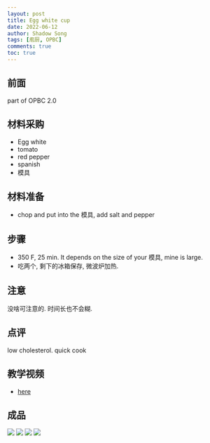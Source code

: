 ```yaml
---
layout: post
title: Egg white cup
date: 2022-06-12
author: Shadow Song
tags: [庖厨, OPBC]
comments: true
toc: true
---
```



## 前面

part of OPBC 2.0


## 材料采购

- Egg white
- tomato
- red pepper
- spanish
- 模具


## 材料准备

- chop and put into the 模具, add salt and pepper

## 步骤

- 350 F, 25 min. It depends on the size of your 模具, mine is large. 
- 吃两个, 剩下的冰箱保存, 微波炉加热. 

## 注意

没啥可注意的. 时间长也不会糊. 

## 点评

low cholesterol. quick cook

## 教学视频

- [here](https://drive.google.com/file/d/1dB721b6g5DZem9TUJSuRIxvmDj66HJ_n/view?usp=sharing)

## 成品

![](https://lh3.googleusercontent.com/pw/AM-JKLWpoInkaiYeOOQ1MwzXqJtiLRcFxjfd-BGBiAEIOuUtFysYDbE9ujMg6GCDMdOTT7FOIy6sFFo7L3Dq8c1yFt3-VmL-TTJi_FaPtWptiF968IMCTCFsq0m5n877TuFJFmVAiDO_wa44mXmuOVek2nWjEw=w1663-h1247-no?authuser=0)
![](https://lh3.googleusercontent.com/pw/AM-JKLXJEzrnjatR_vceYD2evogxgNgHmx2ioy_PKsw3_Rt20WjqU6K4GuFgh5JGBm4HAgx2Fpt_9X7JMvGOXn-aQCC-LrPBCC8fNEkxNdySgbbO63c0XFz-2B-n-MUKEa-K5JXviHlSz_WrsxP8KfjnQaMraQ=w1663-h1247-no?authuser=0)
![](https://lh3.googleusercontent.com/pw/AM-JKLUK_H2Qn1FanBxjr3nKVjppBUxAR-VNv3pKZ-g8GWjKMH6LSOhN5eAwF_szArwtq_HZWKzLLKUI7iADpgk7w2nONTZbU4LaMCNXmi5uhRujvtu5XfyY8GcAfYAeDaKFb1oZDFu96YfHJJqRQpGzFSVqaQ=w1663-h1247-no?authuser=0)
![](https://lh3.googleusercontent.com/pw/AM-JKLVLMr7CaaVHaggHe7KPc4YtEdtM-xREVRxehF2fOawPrC1XpdJzDq6aWBGcG5Av6c7inmGX0xPrFreoaVusjuXhkuvT2JdVeneHPLOBvuMV62wWyvz2Aqmbi4Tz0VoU6sEDcnNI-_DKKV2G4RXKi18TlA=w1663-h1247-no?authuser=0)